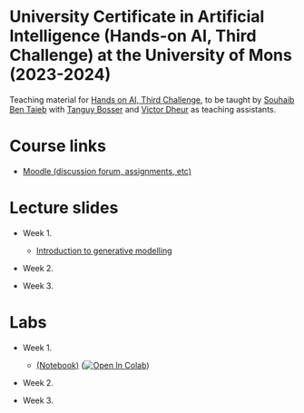 # University Certificate in Artificial Intelligence (Hands-on AI, Third Challenge) at the University of Mons (2023-2024)

Teaching material for [Hands on AI, Third Challenge](https://web.umons.ac.be/fpms/fr/formations/intelligence-artificielle-hands-on-ai/), to be taught by [Souhaib Ben Taieb](http://www.souhaib-bentaieb.com) with [Tanguy Bosser](https://staff.umons.ac.be/Tanguy.BOSSER/) and [Victor Dheur](https://staff.umons.ac.be/Victor.DHEUR/) as teaching assistants.

# Course links

- [Moodle (discussion forum, assignments, etc)](https://moodle.umons.ac.be/course/view.php?id=2666#section-4)

# Lecture slides

- Week 1.
  - [Introduction to generative modelling](./slides/week1.pdf)


- Week 2. 

- Week 3.

# Labs

- Week 1. 
    - [(Notebook)](./Exercises/lab1_exercises.ipynb) ([![Open In Colab](https://colab.research.google.com/assets/colab-badge.svg)](https://colab.research.google.com/drive/1XK-ZUp6yyUAytB69PFOC16mZdw5w8kRM?usp=sharing))

- Week 2. 
 
- Week 3. 

